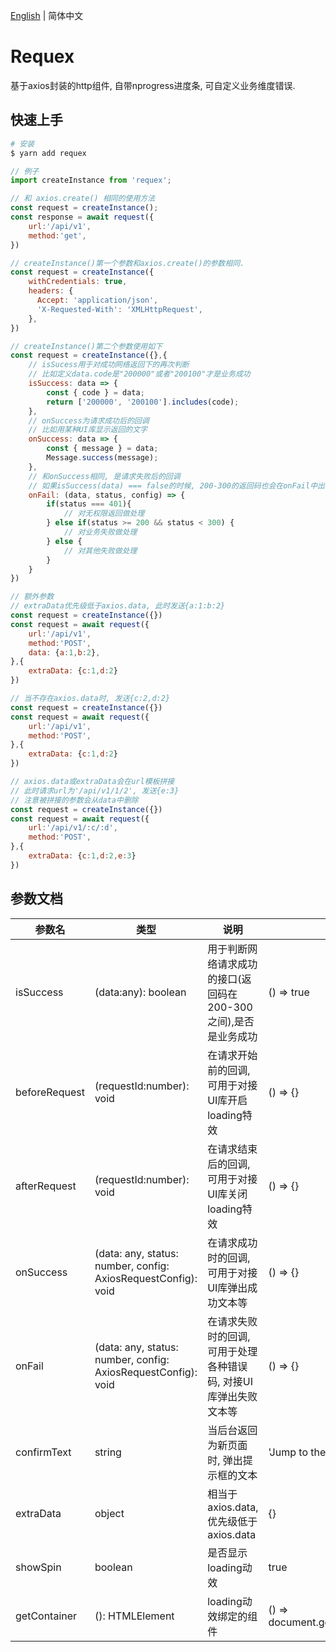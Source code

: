 [English](./README.md) | 简体中文

# Requex

基于axios封装的http组件, 自带nprogress进度条, 可自定义业务维度错误.

## 快速上手
```bash
# 安装
$ yarn add requex
```
```javascript
// 例子
import createInstance from 'requex';

// 和 axios.create() 相同的使用方法
const request = createInstance();
const response = await request({
    url:'/api/v1',
    method:'get',
})

// createInstance()第一个参数和axios.create()的参数相同.
const request = createInstance({
    withCredentials: true,
    headers: {
      Accept: 'application/json',
      'X-Requested-With': 'XMLHttpRequest',
    },
})

// createInstance()第二个参数使用如下
const request = createInstance({},{
    // isSucess用于对成功网络返回下的再次判断
    // 比如定义data.code是"200000"或者"200100"才是业务成功
    isSuccess: data => {
        const { code } = data;
        return ['200000', '200100'].includes(code);
    },
    // onSuccess为请求成功后的回调
    // 比如用某种UI库显示返回的文字
    onSuccess: data => {
        const { message } = data;
        Message.success(message);
    },
    // 和onSuccess相同, 是请求失败后的回调
    // 如果isSuccess(data) === false的时候, 200-300的返回码也会在onFail中出现
    onFail: (data, status, config) => {
        if(status === 401){
            // 对无权限返回做处理
        } else if(status >= 200 && status < 300) {
            // 对业务失败做处理
        } else {
            // 对其他失败做处理
        }
    }
})

// 额外参数
// extraData优先级低于axios.data, 此时发送{a:1:b:2}
const request = createInstance({})
const request = await request({
    url:'/api/v1',
    method:'POST',
    data: {a:1,b:2},
},{
    extraData: {c:1,d:2}
})

// 当不存在axios.data时, 发送{c:2,d:2}
const request = createInstance({})
const request = await request({
    url:'/api/v1',
    method:'POST',
},{
    extraData: {c:1,d:2}
})

// axios.data或extraData会在url模板拼接
// 此时请求url为'/api/v1/1/2', 发送{e:3}
// 注意被拼接的参数会从data中删除
const request = createInstance({})
const request = await request({
    url:'/api/v1/:c/:d',
    method:'POST',
},{
    extraData: {c:1,d:2,e:3}
})
```

## 参数文档
| 参数名 | 类型 | 说明 | 默认值 |
| ---   | --- | ---  | ---   |
| isSuccess | (data:any): boolean | 用于判断网络请求成功的接口(返回码在200-300之间),是否是业务成功 | () => true
| beforeRequest | (requestId:number): void | 在请求开始前的回调, 可用于对接UI库开启loading特效 | () => {}
| afterRequest | (requestId:number): void | 在请求结束后的回调, 可用于对接UI库关闭loading特效 | () => {}
| onSuccess | (data: any, status: number, config: AxiosRequestConfig): void | 在请求成功时的回调, 可用于对接UI库弹出成功文本等 | () => {}
| onFail | (data: any, status: number, config: AxiosRequestConfig): void | 在请求失败时的回调, 可用于处理各种错误码, 对接UI库弹出失败文本等 | () => {}
| confirmText | string | 当后台返回为新页面时, 弹出提示框的文本 | 'Jump to the target page?' 
| extraData | object | 相当于axios.data, 优先级低于axios.data | {}
| showSpin | boolean | 是否显示loading动效 | true
| getContainer | (): HTMLElement | loading动效绑定的组件 | () => document.getElementById('root')